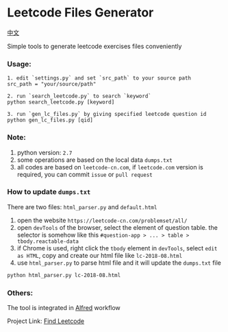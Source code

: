 # Leetcode Files Generator
[中文](README-zh.md)

Simple tools to generate leetcode exercises files conveniently 

### Usage:
```
1. edit `settings.py` and set `src_path` to your source path
src_path = "your/source/path"

2. run `search_leetcode.py` to search `keyword`
python search_leetcode.py [keyword]

3. run `gen_lc_files.py` by giving specified leetcode question id
python gen_lc_files.py [qid]
``` 
### Note:
1. python version: `2.7`
2. some operations are based on the local data `dumps.txt`
3. all codes are based on `leetcode-cn.com`, 
if `leetcode.com` version is required, you can commit `issue` or `pull request`

### How to update `dumps.txt`
There are two files: `html_parser.py` and `default.html`

1. open the website `https://leetcode-cn.com/problemset/all/`
2. open `devTools` of the browser, select the element of question table. 
    the selector is somehow like this `#question-app > ... > table > tbody.reactable-data` 
3. if Chrome is used, right click the `tbody` element in `devTools`, select `edit as HTML`,
    copy and create our html file like `lc-2018-08.html`
4. use `html_parser.py` to parse html file and it will update the `dumps.txt` file 

```bash
python html_parser.py lc-2018-08.html
```

### Others:
The tool is integrated in [Alfred](https://www.alfredapp.com) workflow

Project Link: [Find Leetcode](https://github.com/qbosen/Alfred-WorkFlow/tree/master/FindLeetCode)

